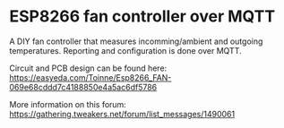 # ESP8266 fan controller over MQTT

A DIY fan controller that measures incomming/ambient and outgoing temperatures.
Reporting and configuration is done over MQTT.

Circuit and PCB design can be found here:
https://easyeda.com/Toinne/Esp8266_FAN-069e68cddd7c4188850e4a5ac6df5786

More information on this forum:
https://gathering.tweakers.net/forum/list_messages/1490061
